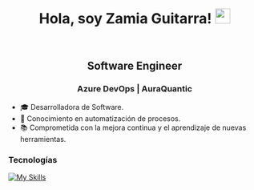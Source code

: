 <h1 align="center">
Hola, soy Zamia Guitarra!
  <img src="https://media.giphy.com/media/hvRJCLFzcasrR4ia7z/giphy.gif" width="30"></h1>
<br/>
<h2 align="center">
Software Engineer
</h2>
<h3 align="center">
Azure DevOps | AuraQuantic 
</h3>

- 🎓 Desarrolladora de Software.
- 🧩 Conocimiento en automatización de procesos.
- 📚 Comprometida con la mejora continua y el aprendizaje de nuevas herramientas.   
<h3 align="left">Tecnologías</h3>
<p align="left">   


[![My Skills](https://skillicons.dev/icons?i=azure,git,github,css,html,nodejs,vscode&perline=7)](https://skillicons.dev)

</p>




